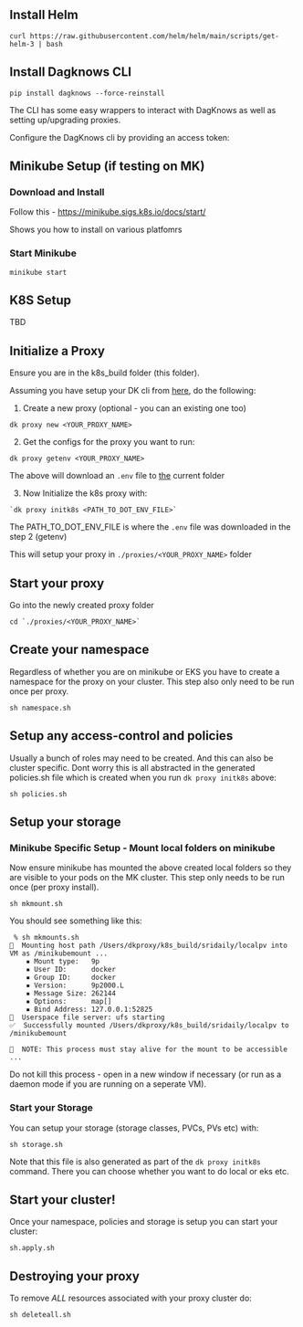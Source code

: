 
## Install Helm

```
curl https://raw.githubusercontent.com/helm/helm/main/scripts/get-helm-3 | bash
```

## Install Dagknows CLI

```
pip install dagknows --force-reinstall
```

The CLI has some easy wrappers to interact with DagKnows as well as setting up/upgrading proxies.

Configure the DagKnows cli by providing an access token:

## Minikube Setup (if testing on MK)


### Download and Install

Follow this - https://minikube.sigs.k8s.io/docs/start/

Shows you how to install on various platfomrs

### Start Minikube

```
minikube start
```

## K8S Setup

TBD

## Initialize a Proxy

Ensure you are in the k8s_build folder (this folder).

Assuming you have setup your DK cli from [here](https://github.com/dagknows/dkproxy/blob/main/README.md), do the following:

1. Create a new proxy (optional - you can an existing one too)

```
dk proxy new <YOUR_PROXY_NAME>
```

2. Get the configs for the proxy you want to run:

```
dk proxy getenv <YOUR_PROXY_NAME>
```

The above will download an `.env` file to [the](the) current folder

3. Now Initialize the k8s proxy with:

```
`dk proxy initk8s <PATH_TO_DOT_ENV_FILE>`
```

The PATH_TO_DOT_ENV_FILE is where the `.env` file was downloaded in the step 2 (getenv)

This will setup your proxy in `./proxies/<YOUR_PROXY_NAME>` folder

## Start your proxy

Go into the newly created proxy folder 

```
cd `./proxies/<YOUR_PROXY_NAME>`
```

## Create your namespace

Regardless of whether you are on minikube or EKS you have to create a namespace for the proxy on your cluster.   This step also only need to be run once per proxy.

```
sh namespace.sh
```

## Setup any access-control and policies

Usually a bunch of roles may need to be created.  And this can also be cluster specific.  Dont worry this is all abstracted in the generated policies.sh file which is created when you run `dk proxy initk8s` above:

```
sh policies.sh
```

## Setup your storage

### Minikube Specific Setup - Mount local folders on minikube

Now ensure minikube has mounted the above created local folders so they are visible to your pods on the MK cluster.  This step only needs to be run once (per proxy install).

```
sh mkmount.sh
```

You should see something like this:

```
 % sh mkmounts.sh
📁  Mounting host path /Users/dkproxy/k8s_build/sridaily/localpv into VM as /minikubemount ...
    ▪ Mount type:   9p
    ▪ User ID:      docker
    ▪ Group ID:     docker
    ▪ Version:      9p2000.L
    ▪ Message Size: 262144
    ▪ Options:      map[]
    ▪ Bind Address: 127.0.0.1:52825
🚀  Userspace file server: ufs starting
✅  Successfully mounted /Users/dkproxy/k8s_build/sridaily/localpv to /minikubemount

📌  NOTE: This process must stay alive for the mount to be accessible ...
```

Do not kill this process - open in a new window if necessary (or run as a daemon mode if you are running on a seperate VM).

### Start your Storage

You can setup your storage (storage classes, PVCs, PVs etc) with:

```
sh storage.sh
```

Note that this file is also generated as part of the `dk proxy initk8s` command.   There you can choose whether you want to do local or eks etc.

## Start your cluster!

Once your namespace, policies and storage is setup you can start your cluster:

```
sh.apply.sh
```

## Destroying your proxy

To remove *ALL* resources associated with your proxy cluster do:

```
sh deleteall.sh
```
